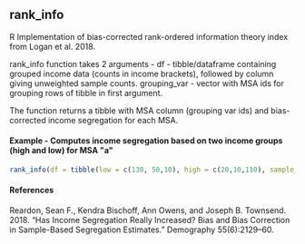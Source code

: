 ## rank_info
R Implementation of bias-corrected rank-ordered information theory index from Logan et al. 2018.

rank_info function takes 2 arguments - 
df - tibble/dataframe containing grouped income data (counts in income brackets), followed by column giving unweighted sample counts.
grouping_var - vector with MSA ids for grouping rows of tibble in first argument.

The function returns a tibble with MSA column (grouping var ids) and bias-corrected income segregation for each MSA.


#### Example - Computes income segregation based on two income groups (high and low) for MSA "a"  
``` r
rank_info(df = tibble(low = c(130, 50,10), high = c(20,10,110), sample_counts = c(30, 15, 25)), grouping_var = c('a', 'a', 'a'))
```

#### References 
Reardon, Sean F., Kendra Bischoff, Ann Owens, and Joseph B. Townsend. 2018. “Has Income Segregation Really Increased? Bias and Bias Correction in Sample-Based Segregation Estimates.” Demography 55(6):2129–60.
